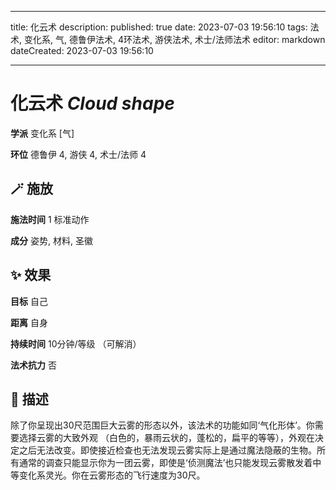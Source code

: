 
---
title: 化云术
description: 
published: true
date: 2023-07-03 19:56:10
tags: 法术, 变化系, 气, 德鲁伊法术, 4环法术, 游侠法术, 术士/法师法术
editor: markdown
dateCreated: 2023-07-03 19:56:10

---

# **化云术** *Cloud shape*

**学派** 变化系 \[气\] 

**环位** 德鲁伊 4, 游侠 4, 术士/法师 4

## 🪄 施放

**施法时间** 1 标准动作

**成分** 姿势, 材料, 圣徽

## ✨ 效果 

**目标** 自己 

**距离** 自身  

**持续时间** 10分钟/等级 （可解消） 

**法术抗力** 否

## 📖 描述

除了你呈现出30尺范围巨大云雾的形态以外，该法术的功能如同‘气化形体’。你需要选择云雾的大致外观 （白色的，暴雨云状的，蓬松的，扁平的等等），外观在决定之后无法改变。即使接近检查也无法发现云雾实际上是通过魔法隐蔽的生物。所有通常的调查只能显示你为一团云雾，即使是‘侦测魔法’也只能发现云雾散发着中等变化系灵光。你在云雾形态的飞行速度为30尺。
    